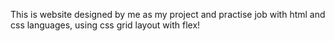 This is website designed by me as my project and practise job with html and css languages, using css grid layout with flex!
